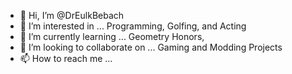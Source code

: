 - 👋 Hi, I’m @DrEulkBebach
- 👀 I’m interested in ... Programming, Golfing, and Acting
- 🌱 I’m currently learning ... Geometry Honors, 
- 💞️ I’m looking to collaborate on ... Gaming and Modding Projects
- 📫 How to reach me ... 

<!---
DrEulkBebach/DrEulkBebach is a ✨ special ✨ repository because its `README.md` (this file) appears on your GitHub profile.
You can click the Preview link to take a look at your changes.
--->

